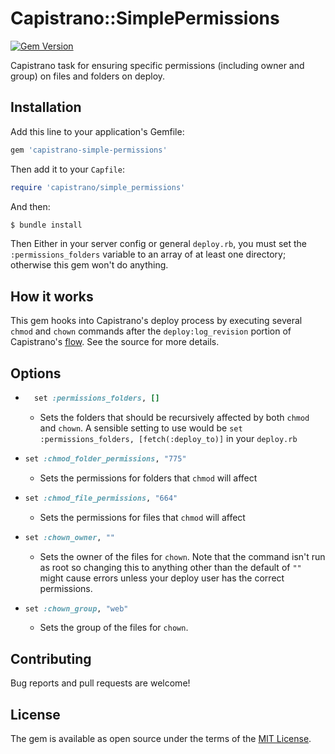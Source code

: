 # Capistrano::SimplePermissions

[![Gem Version](https://badge.fury.io/rb/capistrano-simple-permissions.svg)](https://badge.fury.io/rb/capistrano-simple-permissions)

Capistrano task for ensuring specific permissions (including owner and group) on files and folders on deploy.

## Installation

Add this line to your application's Gemfile:

```ruby
gem 'capistrano-simple-permissions'
```

Then add it to your `Capfile`:

```ruby
require 'capistrano/simple_permissions'
```

And then:

```sh
$ bundle install
```

Then Either in your server config or general `deploy.rb`, you must set the `:permissions_folders` variable to an array
of at least one directory; otherwise this gem won't do anything.

## How it works

This gem hooks into Capistrano's deploy process by executing several `chmod` and `chown` commands after the
`deploy:log_revision` portion of Capistrano's [flow](https://capistranorb.com/documentation/getting-started/flow/). See
the source for more details.

## Options

- ```ruby
    set :permissions_folders, []
  ```

  - Sets the folders that should be recursively affected by both `chmod` and `chown`. A sensible setting to use would be
    `set :permissions_folders, [fetch(:deploy_to)]` in your `deploy.rb`

- ```ruby
  set :chmod_folder_permissions, "775"
  ```

  - Sets the permissions for folders that `chmod` will affect

- ```ruby
  set :chmod_file_permissions, "664"
  ```

  - Sets the permissions for files that `chmod` will affect

- ```ruby
  set :chown_owner, ""
  ```

  - Sets the owner of the files for `chown`. Note that the command isn't run as root so changing this to anything other
    than the default of `""` might cause errors unless your deploy user has the correct permissions.

- ```ruby
  set :chown_group, "web"
  ```

  - Sets the group of the files for `chown`.

## Contributing

Bug reports and pull requests are welcome!

## License

The gem is available as open source under the terms of the [MIT License](https://opensource.org/licenses/MIT).
